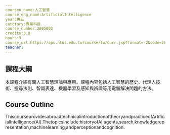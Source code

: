 ```yaml
---
coursen_name:人工智慧
course_eng_name:ArtificialIntelligence
year:專五
catctory:專業科目
course_number:2B05003
credits:3.0
hours:3
course_url:https://aps.ntut.edu.tw/course/tw/Curr.jsp?format=-2&code=2B05003
teacher:
---
```


## 課程大綱

本課程介紹有關人工智慧理論與應用。課程內容包括人工智慧的歷史、代理人技術、搜尋法則、智識表達、機器學習及感知與辨識等用電腦解決問題的方法。


## Course Outline

ThiscourseprovidesabroadtechnicalintroductionoftheoryandpracticeofArtificialIntelligence(AI).Thetopicsinclude:historyofAI,agents,search,knowledgerepresentation,machinelearning,andperceptionandcognition.

